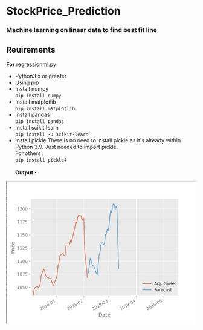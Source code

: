 # StockPrice_Prediction
### Machine learning on linear data to find best fit line
## Reuirements

**For** [regressionml.py](./regressionml.py)
  * Python3.x or greater
  * Using pip
  * Install numpy <br>
    `
    pip install numpy
    `
  * Install matplotlib <br>
  `
  pip install matplotlib
  `
  * Install pandas <br>
   `
   pip install pandas
   `
   * Install scikit learn<br>
   `
   pip install -U scikit-learn
   `
   * Install pickle
   There is no need to install pickle as it's already within Python 3.9. Just needed to import pickle. <br>
   For others : <br>
   `
   pip install pickle4
   `<br><br>
   **Output :**<br>
   
   ![Alt text](/stockPrediction.JPG?raw=true "Output")
   
